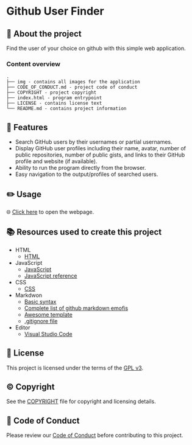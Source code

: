 # Github User Finder

## :newspaper: About the project

Find the user of your choice on github with this simple web application.

### Content overview

    .
    ├── img - contains all images for the application
    ├── CODE_OF_CONDUCT.md - project code of conduct
    ├── COPYRIGHT - project copyright
    ├── index.html - program entrypoint 
    ├── LICENSE - contains license text
    └── README.md - contains project information

## :notebook: Features

* Search GitHub users by their usernames or partial usernames.
* Display GitHub user profiles including their name, avatar, number of public repositories, number of public gists, and links to their GitHub profile and website (if available).
* Ability to run the program directly from the browser.
* Easy navigation to the output/profiles of searched users.

## :pencil2: Usage

:globe_with_meridians: [Click here](https://CH6832.github.io/github-user-finder/) to open the webpage.

## :books: Resources used to create this project

* HTML
  * [HTML](https://html.spec.whatwg.org/multipage/)
* JavaScript
  * [JavaScript](https://developer.mozilla.org/en-US/docs/Web/JavaScript)
  * [JavaScript reference](https://developer.mozilla.org/en-US/docs/Web/JavaScript)
* CSS
  * [CSS](https://getbootstrap.com/docs/3.4/css/)
* Markdwon
  * [Basic syntax](https://www.markdownguide.org/basic-syntax/)
  * [Complete list of github markdown emofis](https://dev.to/nikolab/complete-list-of-github-markdown-emoji-markup-5aia)
  * [Awesome template](http://github.com/Human-Activity-Recognition/blob/main/README.md)
  * [.gitignore file](https://git-scm.com/docs/gitignore)
* Editor
  * [Visual Studio Code](https://code.visualstudio.com/)

## :bookmark: License

This project is licensed under the terms of the [GPL v3](LICENSE).

## :copyright: Copyright

See the [COPYRIGHT](COPYRIGHT) file for copyright and licensing details.

## :straight_ruler: Code of Conduct

Please review our [Code of Conduct](CODE_OF_CONDUCT.md) before contributing to this project.